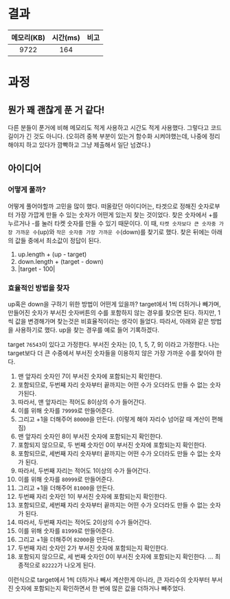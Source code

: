 # 결과

| 메모리(KB) | 시간(ms) | 비고 |
| :--------: | :------: | :--- |
| 9722 | 164 |      |

# 과정

## 뭔가 꽤 괜찮게 푼 거 같다!

다른 분들이 푼거에 비해 메모리도 적게 사용하고 시간도 적게 사용했다. 그렇다고 코드 길이가 긴 것도 아니다. (오히려 중복 부분이 있는거 함수화 시켜야했는데, 나중에 정리해야지 하고 있다가 깜빡하고 그냥 제출해서 일단 넘겼다.)

## 아이디어

### 어떻게 풀까?

어떻게 풀어야할까 고민을 많이 했다. 떠올랐던 아이디어는, 타겟으로 정해진 숫자로부터 가장 가깝게 만들 수 있는 숫자가 어떤게 있는지 찾는 것이었다. 찾은 숫자에서 +를 누르거나 -를 눌러 타켓 숫자를 만들 수 있기 때문이다. 이 때, `타켓 숫자보다 큰 숫자중 가장 가까운 수`(up)와 `작은 숫자중 가장 가까운 수`(down)를 찾기로 했다. 찾은 뒤에는 아래의 값들 중에서 최소값이 정답이 된다.

1. up.length + (up - target)
2. down.length + (target - down)
3. |target - 100|

### 효율적인 방법을 찾자

up혹은 down을 구하기 위한 방법이 어떤게 있을까? target에서 1씩 더하거나 빼가며, 만들어진 숫자가 부서진 숫자버튼의 수를 포함하지 않는 경우를 찾으면 된다. 하지만, 1씩 값을 변경해가며 찾는것은 비효율적이라는 생각이 들었다. 따라서, 아래와 같은 방법을 사용하기로 했다. up을 찾는 경우를 예로 들어 기록하겠다.

target `76543`이 있다고 가정한다. 부서진 숫자는 [0, 1, 5, 7, 9] 이라고 가정한다. 나는 target보다 더 큰 수중에서 부서진 숫자들을 이용하지 않은 가장 가까운 수를 찾아야 한다.

1. 맨 앞자리 숫자인 7이 부서진 숫자에 포함되는지 확인한다.
2. 포함되므로, 두번째 자리 숫자부터 끝까지는 어떤 수가 오더라도 만들 수 없는 숫자가된다.
3. 따라서, 맨 앞자리는 적어도 8이상의 수가 들어간다.
  1. 이를 위해 숫자를 `79999`로 만들어준다.
  2. 그리고 +1을 더해주어 `80000`을 만든다. (이렇게 해야 자리수 넘어갈 때 계산이 편해짐)
4. 맨 앞자리 숫자인 8이 부서진 숫자에 포함되는지 확인한다.
5. 포함되지 않으므로, 두 번째 숫자인 0이 부서진 숫자에 포함되는지 확인한다.
6. 포함되므로, 세번째 자리 숫자부터 끝까지는 어떤 수가 오더라도 만들 수 없는 숫자가 된다.
7. 따라서, 두번째 자리는 적어도 1이상의 수가 들어간다.
  1. 이를 위해 숫자를 `80999`로 만들어준다.
  2. 그리고 +1을 더해주어 `81000`을 만든다.
8. 두번째 자리 숫자인 1이 부서진 숫자에 포함되는지 확인한다.
9. 포함되므로, 세번째 자리 숫자부터 끝까지는 어떤 수가 오더라도 만들 수 없는 숫자가 된다.
10. 따라서, 두번째 자리는 적어도 2이상의 수가 들어간다.
  1. 이를 위해 숫자를 `81999`로 만들어준다.
  2. 그리고 +1을 더해주어 `82000`을 만든다.
11. 두번째 자리 숫자인 2가 부서진 숫자에 포함되는지 확인한다.
12. 포함되지 않으므로, 세 번째 숫자인 0이 부서진 숫자에 포함되는지 확인한다.
...
최종적으로 `82222`가 나오게 된다.

이런식으로 target에서 1씩 더하거나 빼서 계산한게 아니라, 큰 자리수의 숫자부터 부서진 숫자에 포함되는지 확인하면서 한 번에 많은 값을 더하거나 빼주었다.
